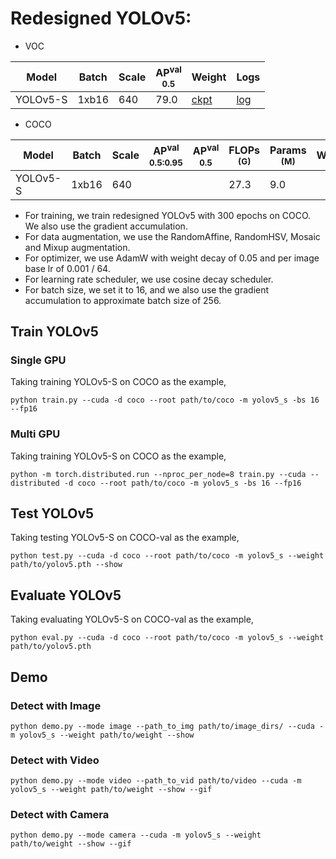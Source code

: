# Redesigned YOLOv5:

- VOC

|   Model  | Batch | Scale | AP<sup>val<br>0.5 | Weight |  Logs  |
|----------|-------|-------|-------------------|--------|--------|
| YOLOv5-S | 1xb16 |  640  |       79.0        | [ckpt](https://github.com/yjh0410/YOLO-Tutorial-v5/releases/download/yolo_tutorial_ckpt/yolov5_s_voc.pth) | [log](https://github.com/yjh0410/YOLO-Tutorial-v5/releases/download/yolo_tutorial_ckpt/YOLOv5-S-VOC.txt) |

- COCO

|  Model   | Batch | Scale | AP<sup>val<br>0.5:0.95 | AP<sup>val<br>0.5 | FLOPs<br><sup>(G) | Params<br><sup>(M) | Weight |  Logs  |
|----------|-------|-------|------------------------|-------------------|-------------------|--------------------|--------|--------|
| YOLOv5-S | 1xb16 |  640  |                    |               |   27.3            |   9.0             |  |  |

- For training, we train redesigned YOLOv5 with 300 epochs on COCO. We also use the gradient accumulation.
- For data augmentation, we use the RandomAffine, RandomHSV, Mosaic and Mixup augmentation.
- For optimizer, we use AdamW with weight decay of 0.05 and per image base lr of 0.001 / 64.
- For learning rate scheduler, we use cosine decay scheduler.
- For batch size, we set it to 16, and we also use the gradient accumulation to approximate batch size of 256.


## Train YOLOv5
### Single GPU
Taking training YOLOv5-S on COCO as the example,
```Shell
python train.py --cuda -d coco --root path/to/coco -m yolov5_s -bs 16 --fp16 
```

### Multi GPU
Taking training YOLOv5-S on COCO as the example,
```Shell
python -m torch.distributed.run --nproc_per_node=8 train.py --cuda --distributed -d coco --root path/to/coco -m yolov5_s -bs 16 --fp16 
```

## Test YOLOv5
Taking testing YOLOv5-S on COCO-val as the example,
```Shell
python test.py --cuda -d coco --root path/to/coco -m yolov5_s --weight path/to/yolov5.pth --show 
```

## Evaluate YOLOv5
Taking evaluating YOLOv5-S on COCO-val as the example,
```Shell
python eval.py --cuda -d coco --root path/to/coco -m yolov5_s --weight path/to/yolov5.pth 
```

## Demo
### Detect with Image
```Shell
python demo.py --mode image --path_to_img path/to/image_dirs/ --cuda -m yolov5_s --weight path/to/weight --show
```

### Detect with Video
```Shell
python demo.py --mode video --path_to_vid path/to/video --cuda -m yolov5_s --weight path/to/weight --show --gif
```

### Detect with Camera
```Shell
python demo.py --mode camera --cuda -m yolov5_s --weight path/to/weight --show --gif
```
